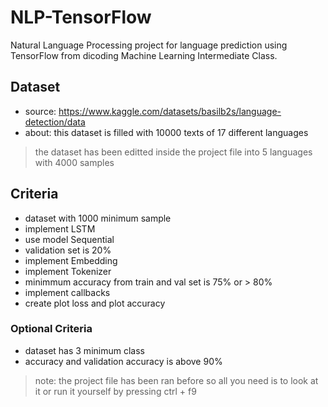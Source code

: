 # NLP-TensorFlow
Natural Language Processing project for language prediction using TensorFlow from dicoding Machine Learning Intermediate Class. 

## Dataset
- source: https://www.kaggle.com/datasets/basilb2s/language-detection/data
- about: this dataset is filled with 10000 texts of 17 different languages
> the dataset has been editted inside the project file into 5 languages with 4000 samples

## Criteria
- dataset with 1000 minimum sample
- implement LSTM
- use model Sequential
- validation set is 20%
- implement Embedding
- implement Tokenizer
- minimmum accuracy from train and val set is 75% or &gt; 80%
- implement callbacks
- create plot loss and plot accuracy
  
### Optional Criteria
- dataset has 3 minimum class
- accuracy and validation accuracy is above 90%
  

> note: the project file has been ran before so all you need is to look at it or run it yourself by pressing ctrl + f9
